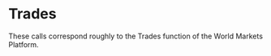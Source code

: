 # Trades

These calls correspond roughly to the Trades function of the World Markets Platform.






